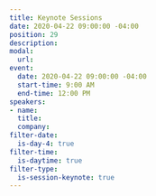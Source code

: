 ```yaml
---
title: Keynote Sessions
date: 2020-04-22 09:00:00 -04:00
position: 29
description: 
modal:
  url: 
event:
  date: 2020-04-22 09:00:00 -04:00
  start-time: 9:00 AM
  end-time: 12:00 PM
speakers:
- name: 
  title: 
  company: 
filter-date:
  is-day-4: true
filter-time:
  is-daytime: true
filter-type:
  is-session-keynote: true
---
```


